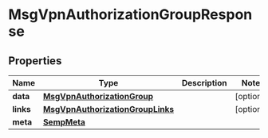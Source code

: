 

# MsgVpnAuthorizationGroupResponse


## Properties

| Name | Type | Description | Notes |
|------------ | ------------- | ------------- | -------------|
|**data** | [**MsgVpnAuthorizationGroup**](MsgVpnAuthorizationGroup.md) |  |  [optional] |
|**links** | [**MsgVpnAuthorizationGroupLinks**](MsgVpnAuthorizationGroupLinks.md) |  |  [optional] |
|**meta** | [**SempMeta**](SempMeta.md) |  |  |



